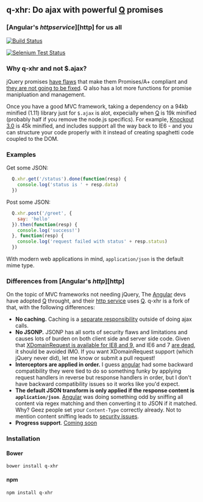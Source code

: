 ## q-xhr: Do ajax with powerful [Q] promises
### [Angular's $http service][$http] for us all

[![Build Status](https://secure.travis-ci.org/nathanboktae/q-xhr.png?branch=master)](https://travis-ci.org/nathanboktae/q-xhr)

[![Selenium Test Status](https://saucelabs.com/browser-matrix/nathanboktae.svg)](https://saucelabs.com/u/nathanboktae)

### Why q-xhr and not $.ajax?

jQuery promises [have flaws](http://domenic.me/2012/10/14/youre-missing-the-point-of-promises/) that make them Promises/A+ compliant and [they are not going to be fixed](http://esdiscuss.org/topic/a-challenge-problem-for-promise-designers-was-re-futures#content-43). Q also has a lot more functions for promise manipluation and management.

Once you have a good MVC framework, taking a dependency on a 94kb minified (1.11) library just for `$.ajax` is alot, expecially when [Q] is 19k minified (probably half if you remove the node.js specifics). For example, [Knockout 3.0](http://knockoutjs.com) is 45k minified, and includes support all the way back to IE6 - and you can structure your code properly with it instead of creating spaghetti code coupled to the DOM.

### Examples

Get some JSON:
```javascript
  Q.xhr.get('/status').done(function(resp) {
    console.log('status is ' + resp.data)
  })
```

Post some JSON:

```javascript
  Q.xhr.post('/greet', {
    say: 'hello'
  }).then(function(resp) {
    console.log('success!')
  }, function(resp) {
    console.log('request failed with status' + resp.status)
  })
```

With modern web applications in mind, `application/json` is the default mime type.

### Differences from [Angular's $http][$http]

On the topic of MVC frameworks not needing jQuery, The [Angular] devs have adopted [Q] throught, and their [http service][$http] uses [Q]. q-xhr is a fork of that, with the following differences:

- **No caching.** Caching is a [separate responsibility](http://blog.codinghorror.com/curlys-law-do-one-thing/) outside of doing ajax calls.
- **No JSONP.** JSONP has all sorts of security flaws and limitations and causes lots of burden on both client side and server side code. Given that [XDomainRequest is available for IE8 and 9](http://blogs.msdn.com/b/ieinternals/archive/2010/05/13/xdomainrequest-restrictions-limitations-and-workarounds.aspx), and IE6 and 7 [are dead](http://gs.statcounter.com/#desktop-browser_version_partially_combined-ww-monthly-201302-201402), it should be avoided IMO. If you want XDomainRequest support (which jQuery never did), let me know or submit a pull request!
- **Interceptors are applied in order.** I guess [angular] had some backward compatibility they were tied to do so something funky by applying request handlers in reverse but response handlers in order, but I don't have backward compatibility issues so it works like you'd expect.
- **The default JSON transform is only applied if the response content is `application/json`**. [Angular] was doing something odd by sniffing all content via regex matching and then converting it to JSON if it matched. Why? Geez people set your `Content-Type` correctly already. Not to mention content sniffing leads to [security issues](http://blogs.msdn.com/b/ie/archive/2008/09/02/ie8-security-part-vi-beta-2-update.aspx).
- **Progress support**. [Coming soon](https://github.com/nathanboktae/q-xhr/issues/2)

### Installation

#### Bower

```
bower install q-xhr
```

#### npm

```
npm install q-xhr
```

[Q]: https://github.com/kriskowal/q
[Angular]: http://angularjs.org/
[$http]: http://docs.angularjs.org/api/ng/service/$http